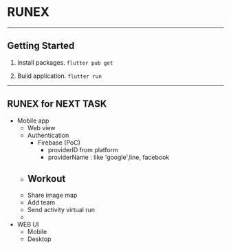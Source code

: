 # RUNEX

---

## Getting Started

1. Install packages.
   `flutter pub get`

2. Build application.
   `flutter run`

---

## RUNEX for NEXT TASK

- Mobile app
  - Web view
  - Authentication
    - Firebase (PoC)
      - providerID from platform
      - providerName : like 'google',line, facebook
  - ## Workout
  - Share image map
  - Add team
  - Send activity virtual run
  -
- WEB UI
  - Mobile
  - Desktop
